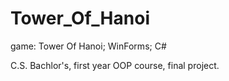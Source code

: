 # Tower_Of_Hanoi
game: Tower Of Hanoi; WinForms; C#

C.S. Bachlor's, first year OOP course, final project.
